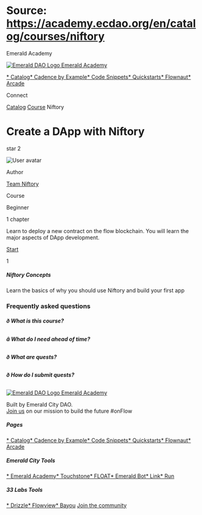 # Source: https://academy.ecdao.org/en/catalog/courses/niftory
















Emerald Academy


[![Emerald DAO Logo](/ea-logo.png)
Emerald Academy](/en/)

[* Catalog](/en/catalog)[* Cadence by Example](/en/cadence-by-example)[* Code Snippets](/en/snippets)[* Quickstarts](/en/quickstarts)[* Flownaut](https://flownaut.ecdao.org)[* Arcade](https://arcade.ecdao.org)

Connect



[Catalog](/en/catalog)
[Course](/en/catalog)
Niftory

# Create a DApp with Niftory

star
2


![User avatar](https://i.imgur.com/bymjTdC.png)

Author

[Team Niftory](https://twitter.com/niftory)


Course

Beginner

1 chapter

Learn to deploy a new contract on the flow blockchain. You will learn the major aspects of DApp development.


[Start](/en/catalog/courses/niftory/chapter1/lesson1)

1
##### Niftory Concepts

Learn the basics of why you should use Niftory and build your first app






### Frequently asked questions

##### ð What is this course?



##### â What do I need ahead of time?



##### ð What are quests?



##### ð How do I submit quests?






[![Emerald DAO Logo](/ea-logo.png)
Emerald Academy](/en/)

Built by Emerald City DAO.  
[Join us](https://discord.gg/emerald-city-906264258189332541) on our mission to build the future #onFlow


##### Pages

[* Catalog](/en/catalog)[* Cadence by Example](/en/cadence-by-example)[* Code Snippets](/en/snippets)[* Quickstarts](/en/quickstarts)[* Flownaut](https://flownaut.ecdao.org)[* Arcade](https://arcade.ecdao.org)
##### Emerald City Tools

[* Emerald Academy](https://academy.ecdao.org/)[* Touchstone](https://touchstone.city/)[* FLOAT](https://floats.city/)[* Emerald Bot](https://bot.ecdao.org/)[* Link](https://link.ecdao.org/)[* Run](https://run.ecdao.org/)
##### 33 Labs Tools

[* Drizzle](https://drizzle33.app/)[* Flowview](https://flowview.app/)[* Bayou](https://bayou33.app/)
[Join the community](https://discord.gg/emerald-city-906264258189332541)



